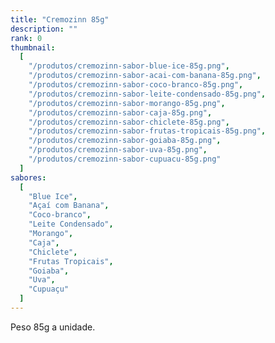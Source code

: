 ```yaml
---
title: "Cremozinn 85g"
description: ""
rank: 0
thumbnail:
  [
    "/produtos/cremozinn-sabor-blue-ice-85g.png",
    "/produtos/cremozinn-sabor-acai-com-banana-85g.png",
    "/produtos/cremozinn-sabor-coco-branco-85g.png",
    "/produtos/cremozinn-sabor-leite-condensado-85g.png",
    "/produtos/cremozinn-sabor-morango-85g.png",
    "/produtos/cremozinn-sabor-caja-85g.png",
    "/produtos/cremozinn-sabor-chiclete-85g.png",
    "/produtos/cremozinn-sabor-frutas-tropicais-85g.png",
    "/produtos/cremozinn-sabor-goiaba-85g.png",
    "/produtos/cremozinn-sabor-uva-85g.png",
    "/produtos/cremozinn-sabor-cupuacu-85g.png"
  ]
sabores:
  [
    "Blue Ice",
    "Açaí com Banana",
    "Coco-branco",
    "Leite Condensado",
    "Morango",
    "Caja",
    "Chiclete",
    "Frutas Tropicais",
    "Goiaba",
    "Uva",
    "Cupuaçu"
  ]
---
```


Peso 85g a unidade.
